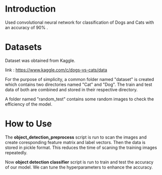 # Introduction
Used convolutional neural network for classification of Dogs and Cats with an accuracy of 90% . 

# Datasets
Dataset was obtained from Kaggle.

link : https://www.kaggle.com/c/dogs-vs-cats/data

For the purpose of simplicity, a common folder named "dataset" is created which contains two directories named "Cat" and "Dog". The train and test data of both are combined and stored in their respective directory.

A folder named "random_test" contains some random images to check the efficiency of the model.

# How to Use
The **object_detection_preprocess** script is run to scan the images and create coresponding feature matrix and label vectors. Then the data is stored in pickle format. This reduces the time of scaning the training images repeatedly.

Now **object detection classifier** script is run to train and test the accuracy of our model. We can tune the hyperparameters to enhance the accuracy.

